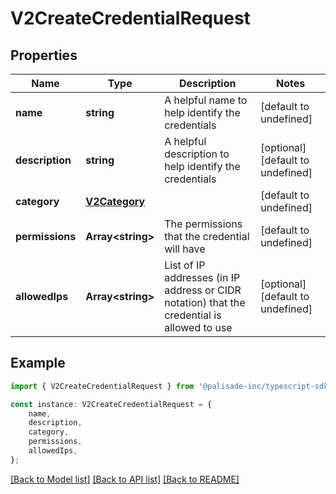 # V2CreateCredentialRequest


## Properties

Name | Type | Description | Notes
------------ | ------------- | ------------- | -------------
**name** | **string** | A helpful name to help identify the credentials | [default to undefined]
**description** | **string** | A helpful description to help identify the credentials | [optional] [default to undefined]
**category** | [**V2Category**](V2Category.md) |  | [default to undefined]
**permissions** | **Array&lt;string&gt;** | The permissions that the credential will have | [default to undefined]
**allowedIps** | **Array&lt;string&gt;** | List of IP addresses (in IP address or CIDR notation) that the credential is allowed to use | [optional] [default to undefined]

## Example

```typescript
import { V2CreateCredentialRequest } from '@palisade-inc/typescript-sdk';

const instance: V2CreateCredentialRequest = {
    name,
    description,
    category,
    permissions,
    allowedIps,
};
```

[[Back to Model list]](../README.md#documentation-for-models) [[Back to API list]](../README.md#documentation-for-api-endpoints) [[Back to README]](../README.md)
